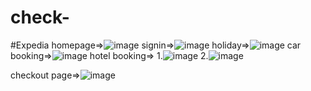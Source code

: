 # check-

#Expedia 
homepage=>![image](https://user-images.githubusercontent.com/101388858/204294210-4a041020-fe18-4041-aa28-40b1dee1eaa1.png)
signin=>![image](https://user-images.githubusercontent.com/101388858/204294844-c131f55c-cea3-4f40-b691-10e8f04983a8.png)
holiday=>![image](https://user-images.githubusercontent.com/101388858/204295251-afce1657-dfd2-4b7d-a9f5-12b830940075.png)
car booking=>![image](https://user-images.githubusercontent.com/101388858/204295638-574e9b12-fed2-46d1-b2f7-32ac51911198.png)
hotel booking=>
1.![image](https://user-images.githubusercontent.com/101388858/204296083-3c3beb05-5851-4581-aa32-ffce6aa83ca8.png)
2.![image](https://user-images.githubusercontent.com/101388858/204296384-cd9a1dc1-2465-490a-8fb1-c44ec1ac3c0a.png)

checkout page=>![image](https://user-images.githubusercontent.com/101388858/204296746-92c2a5ac-614a-4202-9c91-0a818956b15c.png)
